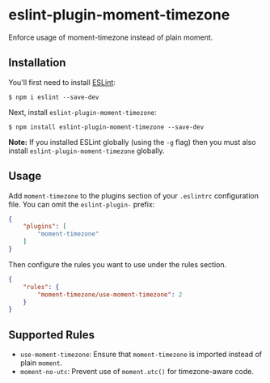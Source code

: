 # eslint-plugin-moment-timezone

Enforce usage of moment-timezone instead of plain moment.

## Installation

You'll first need to install [ESLint](http://eslint.org):

```
$ npm i eslint --save-dev
```

Next, install `eslint-plugin-moment-timezone`:

```
$ npm install eslint-plugin-moment-timezone --save-dev
```

**Note:** If you installed ESLint globally (using the `-g` flag) then you must also install `eslint-plugin-moment-timezone` globally.

## Usage

Add `moment-timezone` to the plugins section of your `.eslintrc` configuration file. You can omit the `eslint-plugin-` prefix:

```json
{
    "plugins": [
        "moment-timezone"
    ]
}
```

Then configure the rules you want to use under the rules section.

```json
{
    "rules": {
        "moment-timezone/use-moment-timezone": 2
    }
}
```

## Supported Rules

* `use-moment-timezone`: Ensure that `moment-timezone` is imported instead of plain `moment`.
* `moment-no-utc`: Prevent use of `moment.utc()` for timezone-aware code.

